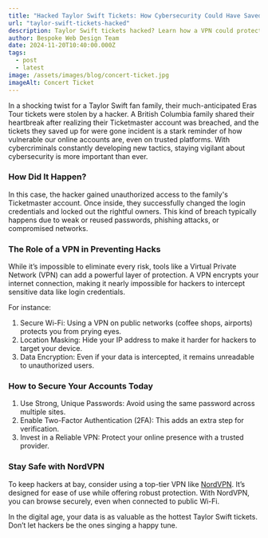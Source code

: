 ```yaml
---
title: "Hacked Taylor Swift Tickets: How Cybersecurity Could Have Saved the Day"
url: "taylor-swift-tickets-hacked"
description: Taylor Swift tickets hacked? Learn how a VPN could protect your online accounts from breaches like this. Stay secure and browse safely with NordVPN.
author: Bespoke Web Design Team
date: 2024-11-20T10:40:00.000Z
tags:
  - post
  - latest
image: /assets/images/blog/concert-ticket.jpg
imageAlt: Concert Ticket
---
```

In a shocking twist for a Taylor Swift fan family, their much-anticipated Eras Tour tickets were stolen by a hacker. A British Columbia family shared their heartbreak after realizing their Ticketmaster account was breached, and the tickets they saved up for were gone incident is a stark reminder of how vulnerable our online accounts are, even on trusted platforms. With cybercriminals constantly developing new tactics, staying vigilant about cybersecurity is more important than ever.

<h3>How Did It Happen?</h3>

In this case, the hacker gained unauthorized access to the family's Ticketmaster account. Once inside, they successfully changed the login credentials and locked out the rightful owners. This kind of breach typically happens due to weak or reused passwords, phishing attacks, or compromised networks.

<h3>The Role of a VPN in Preventing Hacks</h3>

While it’s impossible to eliminate every risk, tools like a Virtual Private Network (VPN) can add a powerful layer of protection. A VPN encrypts your internet connection, making it nearly impossible for hackers to intercept sensitive data like login credentials.

For instance:

1. Secure Wi-Fi: Using a VPN on public networks (coffee shops, airports) protects you from prying eyes.
2. Location Masking: Hide your IP address to make it harder for hackers to target your device.
3. Data Encryption: Even if your data is intercepted, it remains unreadable to unauthorized users.

<h3>How to Secure Your Accounts Today</h3>

1. Use Strong, Unique Passwords: Avoid using the same password across multiple sites.
2. Enable Two-Factor Authentication (2FA): This adds an extra step for verification.
3. Invest in a Reliable VPN: Protect your online presence with a trusted provider.

<h3>Stay Safe with NordVPN</h3>

To keep hackers at bay, consider using a top-tier VPN like <a href="https://go.nordvpn.net/aff_c?offer_id=15&aff_id=111266&url_id=902" target="_blank">NordVPN</a>. It’s designed for ease of use while offering robust protection. With NordVPN, you can browse securely, even when connected to public Wi-Fi.

In the digital age, your data is as valuable as the hottest Taylor Swift tickets. Don’t let hackers be the ones singing a happy tune.